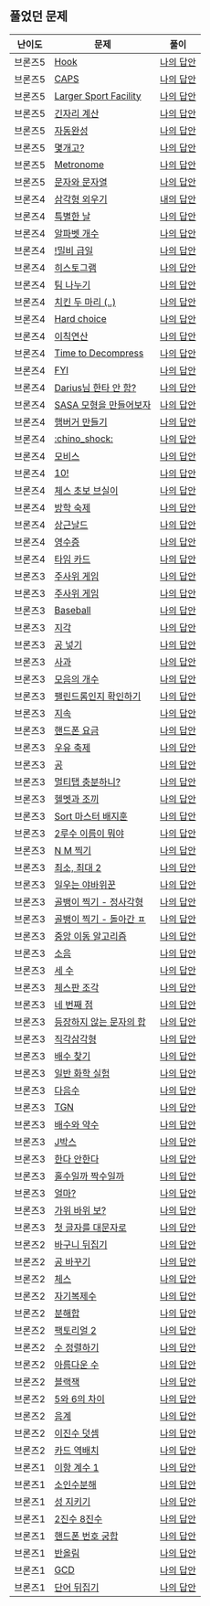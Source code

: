 
## 풀었던 문제

| 난이도                                                                     | 문제                                                             | 풀이                                                                                        |
|-------------------------------------------------------------------------|----------------------------------------------------------------|-------------------------------------------------------------------------------------------|
| 브론즈5                                                                    | [Hook](https://www.acmicpc.net/problem/10189)                  | [나의 답안](https://github.com/LSapee/AlgorithmCPP/blob/main/boj_bronze/problem/num10189.cpp) |
| 브론즈5                                                                    | [CAPS](https://www.acmicpc.net/problem/15000)                  | [나의 답안](https://github.com/LSapee/AlgorithmCPP/blob/main/boj_bronze/problem/num15000.cpp) |
| 브론즈5                                                                    | [Larger Sport Facility](https://www.acmicpc.net/problem/16099) | [나의 답안](https://github.com/LSapee/AlgorithmCPP/blob/main/boj_bronze/problem/num16099.cpp) |
| 브론즈5                                                                    | [긴자리 계산](https://www.acmicpc.net/problem/2338)                 | [나의 답안](https://github.com/LSapee/AlgorithmCPP/blob/main/boj_bronze/problem/num2338.cpp)  |
| 브론즈5                                                                    | [자동완성](https://www.acmicpc.net/problem/24883)                  | [나의 답안](https://github.com/LSapee/AlgorithmCPP/blob/main/boj_bronze/problem/num24883.cpp) |
| 브론즈5                                                                    | [몇개고?](https://www.acmicpc.net/problem/27294)                  | [나의 답안](https://github.com/LSapee/AlgorithmCPP/blob/main/boj_bronze/problem/num27294.cpp) |
| 브론즈5                                                                    | [Metronome](https://www.acmicpc.net/problem/27389)             | [나의 답안](https://github.com/LSapee/AlgorithmCPP/blob/main/boj_bronze/problem/num27389.cpp) |
| 브론즈5                                                                    | [문자와 문자열](https://www.acmicpc.net/problem/27866)               | [나의 답안](https://github.com/LSapee/AlgorithmCPP/blob/main/boj_bronze/problem/num27866.cpp) |
| 브론즈4                                                                    | [삼각형 외우기](https://www.acmicpc.net/problem/10101)               | [내의 답안](https://github.com/LSapee/AlgorithmCPP/blob/main/boj_bronze/problem/num10101.cpp) |
| 브론즈4                                                                    | [특별한 날](https://www.acmicpc.net/problem/10768)                 | [나의 답안](https://github.com/LSapee/AlgorithmCPP/blob/main/boj_bronze/problem/num10768.cpp) |
| 브론즈4                                                                    | [알파벳 개수](https://www.acmicpc.net/problem/10808)                | [나의 답안](https://github.com/LSapee/AlgorithmCPP/blob/main/boj_bronze/problem/num10808.cpp) |
| 브론즈4                                                                    | [!밀비 급일](https://www.acmicpc.net/problem/11365)                | [나의 답안](https://github.com/LSapee/AlgorithmCPP/blob/main/boj_bronze/problem/num11365.cpp) |
| 브론즈4                                                                    | [히스토그램](https://www.acmicpc.net/problem/13752)                 | [나의 답안](https://github.com/LSapee/AlgorithmCPP/blob/main/boj_bronze/problem/num13752.cpp) |
| 브론즈4                                                                    | [팀 나누기](https://www.acmicpc.net/problem/13866)                 | [나의 답안](https://github.com/LSapee/AlgorithmCPP/blob/main/boj_bronze/problem/num13866.cpp) |
| 브론즈4                                                                    | [치킨 두 마리 (..)](https://www.acmicpc.net/problem/14489)          | [나의 답안](https://github.com/LSapee/AlgorithmCPP/blob/main/boj_bronze/problem/num14489.cpp) |
| 브론즈4                                                                    | [Hard choice](https://www.acmicpc.net/problem/15059)           | [나의 답안](https://github.com/LSapee/AlgorithmCPP/blob/main/boj_bronze/problem/num15059.cpp) |
| 브론즈4                                                                    | [이칙연산](https://www.acmicpc.net/problem/15726)                  | [나의 답안](https://github.com/LSapee/AlgorithmCPP/blob/main/boj_bronze/problem/num15726.cpp) |
| 브론즈4                                                                    | [Time to Decompress](https://www.acmicpc.net/problem/17010)    | [나의 답안](https://github.com/LSapee/AlgorithmCPP/blob/main/boj_bronze/problem/num17010.cpp) |
| 브론즈4                                                                    | [FYI](https://www.acmicpc.net/problem/17863)                   | [나의 답안](https://github.com/LSapee/AlgorithmCPP/blob/main/boj_bronze/problem/num17863.cpp) |
| 브론즈4                                                                    | [Darius님 한타 안 함?](https://www.acmicpc.net/problem/20499)       | [나의 답안](https://github.com/LSapee/AlgorithmCPP/blob/main/boj_bronze/problem/num20499.cpp) |
| 브론즈4                                                                    | [SASA 모형을 만들어보자](https://www.acmicpc.net/problem/23825)        | [나의 답안](https://github.com/LSapee/AlgorithmCPP/blob/main/boj_bronze/problem/num23825.cpp) |
| 브론즈4                                                                    | [햄버거 만들기](https://www.acmicpc.net/problem/25628)               | [나의 답안](https://github.com/LSapee/AlgorithmCPP/blob/main/boj_bronze/problem/num25628.cpp) |
| 브론즈4                                                                    | [:chino_shock:](https://www.acmicpc.net/problem/27310)         | [나의 답안](https://github.com/LSapee/AlgorithmCPP/blob/main/boj_bronze/problem/num27310.cpp) |
| 브론즈4                                                                    | [모비스](https://www.acmicpc.net/problem/28074)                   | [나의 답안](https://github.com/LSapee/AlgorithmCPP/blob/main/boj_bronze/problem/num28074.cpp) |
| 브론즈4                                                                    | [10!](https://www.acmicpc.net/problem/28352)                   | [나의 답안](https://github.com/LSapee/AlgorithmCPP/blob/main/boj_bronze/problem/num28352.cpp) |
| 브론즈4                                                                    | [체스 초보 브실이](https://www.acmicpc.net/problem/29725)             | [나의 답안](https://github.com/LSapee/AlgorithmCPP/blob/main/boj_bronze/problem/num29725.cpp) |
| 브론즈4                                                                    | [방학 숙제](https://www.acmicpc.net/problem/5532)                  | [나의 답안](https://github.com/LSapee/AlgorithmCPP/blob/main/boj_bronze/problem/num5532.cpp)  |
| 브론즈4                                                                    | [상근날드](https://www.acmicpc.net/problem/5543)                   | [나의 답안](https://github.com/LSapee/AlgorithmCPP/blob/main/boj_bronze/problem/num5543.cpp)  |
| 브론즈4                                                                    | [영수증](https://www.acmicpc.net/problem/5565)                    | [나의 답안](https://github.com/LSapee/AlgorithmCPP/blob/main/boj_bronze/problem/num5565.cpp)  |
| 브론즈4                                                                    | [타임 카드](https://www.acmicpc.net/problem/5575)                  | [나의 답안](https://github.com/LSapee/AlgorithmCPP/blob/main/boj_bronze/problem/num5575.cpp)  |
| 브론즈3                                                                    | [주사위 게임](https://www.acmicpc.net/problem/10103)                | [나의 답안](https://github.com/LSapee/AlgorithmCPP/blob/main/boj_bronze/problem/num10103.cpp) |
| 브론즈3                                                                    | [주사위 게임](https://www.acmicpc.net/problem/2476)                 | [나의 답안](https://github.com/LSapee/AlgorithmCPP/blob/main/boj_bronze/problem/num2476.cpp)  |
| 브론즈3                                                                    | [Baseball](https://www.acmicpc.net/problem/10214)              | [나의 답안](https://github.com/LSapee/AlgorithmCPP/blob/main/boj_bronze/problem/num10214.cpp) |
| 브론즈3                                                                    | [지각](https://www.acmicpc.net/problem/10419)                    | [나의 답안](https://github.com/LSapee/AlgorithmCPP/blob/main/boj_bronze/problem/num10419.cpp) |
| 브론즈3                                                                    | [공 넣기](https://www.acmicpc.net/problem/10810)                  | [나의 답안](https://github.com/LSapee/AlgorithmCPP/blob/main/boj_bronze/problem/num10810.cpp) |
| 브론즈3                                                                    | [사과](https://www.acmicpc.net/problem/10833)                    | [나의 답안](https://github.com/LSapee/AlgorithmCPP/blob/main/boj_bronze/problem/num10833.cpp) |
| 브론즈3                                                                    | [모음의 개수](https://www.acmicpc.net/problem/10987)                | [나의 답안](https://github.com/LSapee/AlgorithmCPP/blob/main/boj_bronze/problem/num10987.cpp) |
| 브론즈3                                                                    | [팰린드롬인지 확인하기](https://www.acmicpc.net/problem/10988)           | [나의 답안](https://github.com/LSapee/AlgorithmCPP/blob/main/boj_bronze/problem/num10988.cpp) |
| 브론즈3                                                                    | [지속](https://www.acmicpc.net/problem/11648)                    | [나의 답안](https://github.com/LSapee/AlgorithmCPP/blob/main/boj_bronze/problem/num11648.cpp) |
| 브론즈3                                                                    | [핸드폰 요금](https://www.acmicpc.net/problem/1267)                 | [나의 답안](https://github.com/LSapee/AlgorithmCPP/blob/main/boj_bronze/problem/num1267.cpp)  |
| 브론즈3                                                                    | [우유 축제](https://www.acmicpc.net/problem/14720)                 | [나의 답안](https://github.com/LSapee/AlgorithmCPP/blob/main/boj_bronze/problem/num14720.cpp) |
| 브론즈3                                                                    | [공](https://www.acmicpc.net/problem/1547)                      | [나의 답안](https://github.com/LSapee/AlgorithmCPP/blob/main/boj_bronze/problem/num1547.cpp)  |
| 브론즈3                                                                    | [멀티탭 충분하니?](https://www.acmicpc.net/problem/15780)             | [나의 답안](https://github.com/LSapee/AlgorithmCPP/blob/main/boj_bronze/problem/num15780.cpp) |
| 브론즈3                                                                    | [헬멧과 조끼](https://www.acmicpc.net/problem/15781)                | [나의 답안](https://github.com/LSapee/AlgorithmCPP/blob/main/boj_bronze/problem/num15781.cpp) |
| 브론즈3                                                                    | [Sort 마스터 배지훈](https://www.acmicpc.net/problem/17263)          | [나의 답안](https://github.com/LSapee/AlgorithmCPP/blob/main/boj_bronze/problem/num17263.cpp) |
| 브론즈3                                                                    | [2루수 이름이 뭐야](https://www.acmicpc.net/problem/17350)            | [나의 답안](https://github.com/LSapee/AlgorithmCPP/blob/main/boj_bronze/problem/num17350.cpp) |
| 브론즈3                                                                    | [N M 찍기](https://www.acmicpc.net/problem/18883)                | [나의 답안](https://github.com/LSapee/AlgorithmCPP/blob/main/boj_bronze/problem/num18883.cpp) |
| 브론즈3                                                                    | [최소, 최대 2 ](https://www.acmicpc.net/problem/20053)             | [나의 답안](https://github.com/LSapee/AlgorithmCPP/blob/main/boj_bronze/problem/num20053.cpp) |
| 브론즈3                                                                    | [일우는 야바위꾼](https://www.acmicpc.net/problem/20361)              | [나의 답안](https://github.com/LSapee/AlgorithmCPP/blob/main/boj_bronze/problem/num20361.cpp) |
| 브론즈3                                                                    | [골뱅이 찍기 - 정사각형](https://www.acmicpc.net/problem/23794)         | [나의 답안](https://github.com/LSapee/AlgorithmCPP/blob/main/boj_bronze/problem/num23794.cpp) |
| 브론즈3                                                                    | [골뱅이 찍기 - 돌아간 ㅍ](https://www.acmicpc.net/problem/23812)        | [나의 답안](https://github.com/LSapee/AlgorithmCPP/blob/main/boj_bronze/problem/num23812.cpp) |
| 브론즈3                                                                    | [중앙 이동 알고리즘](https://www.acmicpc.net/problem/2903)             | [나의 답안](https://github.com/LSapee/AlgorithmCPP/blob/main/boj_bronze/problem/num2903.cpp)  |
| 브론즈3                                                                    | [소음](https://www.acmicpc.net/problem/2935)                     | [나의 답안](https://github.com/LSapee/AlgorithmCPP/blob/main/boj_bronze/problem/num2935.cpp)  |
| 브론즈3                                                                    | [세 수](https://www.acmicpc.net/problem/2985)                    | [나의 답안](https://github.com/LSapee/AlgorithmCPP/blob/main/boj_bronze/problem/num2985.cpp)  |
| 브론즈3                                                                    | [체스판 조각](https://www.acmicpc.net/problem/3004)                 | [나의 답안](https://github.com/LSapee/AlgorithmCPP/blob/main/boj_bronze/problem/num3004.cpp)  |
| 브론즈3                                                                    | [네 번째 점](https://www.acmicpc.net/problem/3009)                 | [나의 답안](https://github.com/LSapee/AlgorithmCPP/blob/main/boj_bronze/problem/num3009.cpp)  |
| 브론즈3                                                                    | [등장하지 않는 문자의 합](https://www.acmicpc.net/problem/3059)          | [나의 답안](https://github.com/LSapee/AlgorithmCPP/blob/main/boj_bronze/problem/num3059.cpp)  |
| 브론즈3                                                                    | [직각삼각형](https://www.acmicpc.net/problem/4153)                  | [나의 답안](https://github.com/LSapee/AlgorithmCPP/blob/main/boj_bronze/problem/num4153.cpp)  |
| 브론즈3                                                                    | [배수 찾기](https://www.acmicpc.net/problem/4504)                  | [나의 답안](https://github.com/LSapee/AlgorithmCPP/blob/main/boj_bronze/problem/num4504.cpp)  |
| 브론즈3                                                                    | [일반 화학 실험](https://www.acmicpc.net/problem/4766)               | [나의 답안](https://github.com/LSapee/AlgorithmCPP/blob/main/boj_bronze/problem/num4766.cpp)  |
| 브론즈3                                                                    | [다음수](https://www.acmicpc.net/problem/4880)                    | [나의 답안](https://github.com/LSapee/AlgorithmCPP/blob/main/boj_bronze/problem/num4880.cpp)  |
| 브론즈3                                                                    | [TGN](https://www.acmicpc.net/problem/5063)                    | [나의 답안](https://github.com/LSapee/AlgorithmCPP/blob/main/boj_bronze/problem/num5063.cpp)  |
| 브론즈3                                                                    | [배수와 약수](https://www.acmicpc.net/problem/5086)                 | [나의 답안](https://github.com/LSapee/AlgorithmCPP/blob/main/boj_bronze/problem/num5086.cpp)  |
| 브론즈3                                                                    | [J박스](https://www.acmicpc.net/problem/5354)                    | [나의 답안](https://github.com/LSapee/AlgorithmCPP/blob/main/boj_bronze/problem/num5354.cpp)  |
| 브론즈3                                                                    | [한다 안한다](https://www.acmicpc.net/problem/5789)                 | [나의 답안](https://github.com/LSapee/AlgorithmCPP/blob/main/boj_bronze/problem/num5789.cpp)  |
| 브론즈3                                                                    | [홀수일까 짝수일까](https://www.acmicpc.net/problem/5988)              | [나의 답안](https://github.com/LSapee/AlgorithmCPP/blob/main/boj_bronze/problem/num5988.cpp)  |
| 브론즈3                                                                    | [얼마?](https://www.acmicpc.net/problem/9325)                    | [나의 답안](https://github.com/LSapee/AlgorithmCPP/blob/main/boj_bronze/problem/num9325.cpp)  |
| 브론즈3                                                                    | [가위 바위 보?](https://www.acmicpc.net/problem/4493)               | [나의 답안](https://github.com/LSapee/AlgorithmCPP/blob/main/boj_bronze/problem/num4493.cpp)  |
| 브론즈3                                                                    | [첫 글자를 대문자로](https://www.acmicpc.net/problem/4458)             | [나의 답안](https://github.com/LSapee/AlgorithmCPP/blob/main/boj_bronze/problem/num4458.cpp)  |
| 브론즈2                                                                    | [바구니 뒤집기](https://www.acmicpc.net/problem/10811)               | [나의 답안](https://github.com/LSapee/AlgorithmCPP/blob/main/boj_bronze/problem/num10811.cpp) |
| 브론즈2                                                                    | [공 바꾸기](https://www.acmicpc.net/problem/10813)                 | [나의 답안](https://github.com/LSapee/AlgorithmCPP/blob/main/boj_bronze/problem/num10813.cpp) |
| 브론즈2                                                                    | [체스](https://www.acmicpc.net/problem/17122)                    | [나의 답안](https://github.com/LSapee/AlgorithmCPP/blob/main/boj_bronze/problem/num17122.cpp) |
| 브론즈2                                                                    | [자기복제수](https://www.acmicpc.net/problem/2028)                  | [나의 답안](https://github.com/LSapee/AlgorithmCPP/blob/main/boj_bronze/problem/num2028.cpp)  |
| 브론즈2                                                                    | [분해합](https://www.acmicpc.net/problem/2231)                    | [나의 답안](https://github.com/LSapee/AlgorithmCPP/blob/main/boj_bronze/problem/num2231.cpp)  |
| 브론즈2                                                                    | [팩토리얼 2](https://www.acmicpc.net/problem/27433)                | [나의 답안](https://github.com/LSapee/AlgorithmCPP/blob/main/boj_bronze/problem/num27433.cpp) |
| 브론즈2                                                                    | [수 정렬하기](https://www.acmicpc.net/problem/2750)                 | [나의 답안](https://github.com/LSapee/AlgorithmCPP/blob/main/boj_bronze/problem/num2750.cpp)  |
| 브론즈2                                                                    | [아름다운 수](https://www.acmicpc.net/problem/2774)                 | [나의 답안](https://github.com/LSapee/AlgorithmCPP/blob/main/boj_bronze/problem/num2774.cpp)  |
| 브론즈2                                                                    | [블랙잭](https://www.acmicpc.net/problem/2798)                    | [나의 답안](https://github.com/LSapee/AlgorithmCPP/blob/main/boj_bronze/problem/num2798.cpp)  |
| 브론즈2                                                                    | [5와 6의 차이](https://www.acmicpc.net/problem/2864)               | [나의 답안](https://github.com/LSapee/AlgorithmCPP/blob/main/boj_bronze/problem/num2864.cpp)  |
| 브론즈2                                                                    | [음계](https://www.acmicpc.net/problem/2920)                     | [나의 답안](https://github.com/LSapee/AlgorithmCPP/blob/main/boj_bronze/problem/num2920.cpp)  |
| 브론즈2                                                                    | [이진수 덧셈](https://www.acmicpc.net/problem/1252)                 | [나의 답안](https://github.com/LSapee/AlgorithmCPP/blob/main/boj_bronze/problem/num1252.cpp)  |
| 브론즈2                                                                    | [카드 역배치](https://www.acmicpc.net/problem/10804)                | [나의 답안](https://github.com/LSapee/AlgorithmCPP/blob/main/boj_bronze/problem/num10804.cpp) |
| 브론즈1                                                                    | [이항 계수 1](https://www.acmicpc.net/problem/11050)               | [나의 답안](https://github.com/LSapee/AlgorithmCPP/blob/main/boj_bronze/problem/num11050.cpp) |
| 브론즈1                                                                    | [소인수분해](https://www.acmicpc.net/problem/11653)                 | [나의 답안](https://github.com/LSapee/AlgorithmCPP/blob/main/boj_bronze/problem/num11653.cpp) |
| 브론즈1                                                                    | [성 지키기](https://www.acmicpc.net/problem/1236)                  | [나의 답안](https://github.com/LSapee/AlgorithmCPP/blob/main/boj_bronze/problem/num1236.cpp)  |
| 브론즈1                                                                    | [2진수 8진수](https://www.acmicpc.net/problem/1373)                | [나의 답안](https://github.com/LSapee/AlgorithmCPP/blob/main/boj_bronze/problem/num1373.cpp)  |
| 브론즈1                                                                    | [핸드폰 번호 궁합](https://www.acmicpc.net/problem/17202)             | [나의 답안](https://github.com/LSapee/AlgorithmCPP/blob/main/boj_bronze/problem/num17202.cpp) |
| 브론즈1                                                                    | [반올림](https://www.acmicpc.net/problem/2033)                    | [나의 답안](https://github.com/LSapee/AlgorithmCPP/blob/main/boj_bronze/problem/num2033.cpp)  |
| 브론즈1                                                                    | [GCD](https://www.acmicpc.net/problem/5344)                    | [나의 답안](https://github.com/LSapee/AlgorithmCPP/blob/main/boj_bronze/problem/num5344.cpp)  |
| 브론즈1                                                                    | [단어 뒤집기](https://www.acmicpc.net/problem/9093)                 | [나의 답안](https://github.com/LSapee/AlgorithmCPP/blob/main/boj_bronze/problem/num9093.cpp)  |

